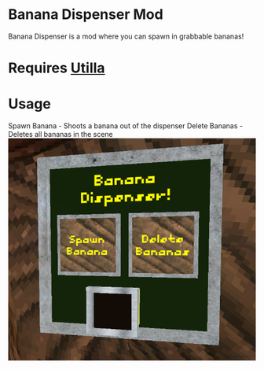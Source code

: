 # Banana Dispenser Mod
Banana Dispenser is a mod where you can spawn in grabbable bananas!
# Requires [Utilla](https://github.com/legoandmars/Utilla)
# Usage
Spawn Banana - Shoots a banana out of the dispenser
Delete Bananas - Deletes all bananas in the scene
![Showcase Image](/Images/ShowcaseImage.png)
